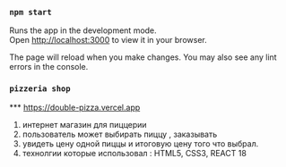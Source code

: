 ### `npm start`

Runs the app in the development mode.\
Open [http://localhost:3000](http://localhost:3000) to view it in your browser.

The page will reload when you make changes.
You may also see any lint errors in the console.




### `pizzeria shop`
*** https://double-pizza.vercel.app
1) интернет магазин для пиццерии  
2) пользователь может выбирать пиццу , заказывать 
3) увидеть цену  одной пиццы и итоговую цену  того что выбрал.
4) технолгии которые использовал : HTML5, CSS3, REACT 18





